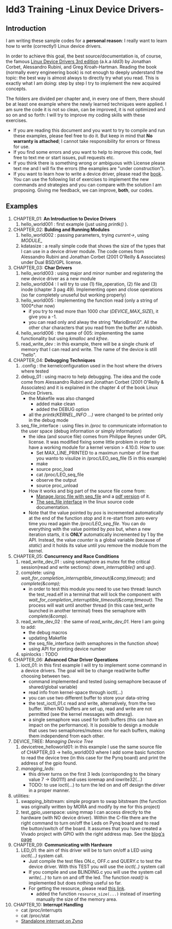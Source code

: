 # ldd3 Training -Linux Device Drivers-

## Introduction

I am writing these sample codes for a **personal reason**: I really want to learn how to write (correctly!) Linux device drivers.

In order to achieve this goal, the best source/documentation is, of course, the famous [Linux Device Drivers 3rd edition][1] (a.k.a *ldd3*) by Jonathan Corbet, Alessandro Rubini, and Greg Kroah-Hartman. Reading the book (normally every engineering book) is not enough to deeply understand the topic: the best way is almost always to directly try what you read. This is exactly what I am doing: step by step I try to implement the new acquired concepts.

The folders are divided per chapter and, in every one of them, there should be at least one example where the newly learned techniques were applied. I am sure the code it is not so clean, can be improved, it is not optimized and so on and so forth: I will try to improve my coding skills with these exercises.

* If you are reading this document and you want to try to compile and run these examples, please feel free to do it. But keep in mind that **No warranty is attached**; I cannot take responsibility for errors or fitness for use.
* If you find some errors and you want to help to improve this code, feel free to text me or start issues, pull requests etc.
* If you think there is something wrong or ambiguous with License please text me and I will fix the errors (the examples are "under construction").
* If you want to learn how to write a device driver, please read the [book][1]. You can use the following list of exercises to implement the new commands and strategies and you can compare with the solution I am proposing. Giving me feedback, we can improve, **both**, our codes.



## Examples


1. CHAPTER_01: **An Introduction to Device Drivers**
    1. hello_world001 : first example (just using *printk()* ).
2. CHAPTER_02: **Bulding and Running Modules**
    1. hello_world002 : passing parameters, trying *current->*, using *MODULE_*
    2. kdatasize      : a really simple code that shows the size of the types that I can use in a device driver module. The code comes from Alessandro Rubini and Jonathan Corbet (2001 O'Reilly & Associates) under Dual BSD/GPL license.
3. CHAPTER_03: **Char Drivers**
    1. hello_world003 : using major and minor number and registering the new device driver as a new module
    2. hello_world004 : I will try to use (1) file_operation, (2) file and (3) inode (chapter 3 pag 49). Implementing open and close operations (so far completely unuseful but working properly)
    3. hello_world005 : Implementing the function read (only a string of 1000*char now)
        * if you try to read more than 1000 char (*DEVICE_MAX_SIZE*), it give you a -1.
        * you can read only and alway the string "MarioBros\0". All the other char characters that you read from the buffer are rubbish.
    4. hello_world006 : the same of 005: implementing the same functionality but using *kmalloc* and *kfree*.
    5. read_write_dev : in this example, there will be a single chunk of memory that I can read and write. The name of the device is still "hello".
4. CHAPTER_04: **Debugging Techniques**
    1. .config : the kernelconfiguration used in the host where the drivers where tested
    2. debug_01 : using macro to help debugging. The idea and the code come from Alessandro Rubini and Jonathan Corbet (2001 O'Reilly & Associates) and it is explained in the chapter 4 of the book Linux Device Drivers.
        * the Makefile was also changed
            * added make clean
            * added the DEBUG option
        * all the *printk(KERNEL_INFO ...)* were changed to be printed only in the debug mode
    3. seq_file_interface : using files in */proc* to communicate information to the user space (debug information or simply information)
        * the idea (and source file) comes from Philippe Reynes under GPL license. It was modified fixing some little problem in order to have a working module for a kernel version > 4.10.0. How to use:
            * Set MAX_LINE_PRINTED to a maximun number of line that you wanto to visulize in /proc/LEO_seq_file (5 in this example)
            * make
            * source proc_load
            * cat /proc/LEO_seq_file
            * observe the output
            * source proc_unload
        * How it works and big part of the source file come from:
            * [Manage /proc file with seq_file][2] and a [pdf version][4] of it.
            * [The seq_file interface][3] in the linux source code documentation.
        * Note that the value pointed by *pos* is incremented automatically at the end of the function *stop* and it re-start from zero every time you read again the */proc/LEO_seq_file*. You can do everything with the value pointed by *pos* but, when a new iteration starts, it is **ONLY** automatically incremented by 1 by the API. Instead, the value *counter* is a global variable (because of *static*) and it holds its value until you remove the module from the kernel.
5. CHAPTER_05: **Concurrency and Race Conditions**
    1. read_write_dev_01 : using semaphore as mutex fot the critical session(read and write sections): *down_interruptible()* and *up()*.
    2. complete: using *wait_for_completion_interruptible_timeout(&comp,timeout);*  and *complete(&comp);*
        * in order to test this module you need to use two thread: launch the test_read.elf in a terminal that will lock the component with *wait_for_completion_interruptible_timeout(&comp,timeout)*. The process will wait until another thread (in this case test_write launched in another terminal) frees the semaphore with *complete(&comp)*.
    3. read_write_dev_02 : the same of *read_write_dev_01*. Here I am going to add:
        * the debug macros
        * updating Makefile
        * the seq_file_interface (with semaphores in the function *show*)
        * using API for printing device number
    4. spinlocks : TODO
6. CHAPTER_06: **Advanced Char Driver Operations**
    1. ioctl_01: in this first example I will try to implement some command in a device drivers. The goal will be to change read/write buffer choosing between two.
        * command implemented and tested (using semaphore because of shared/global variable)
        * read info from kernel-space through ioctl(...)
        * you can use two different buffer to store your data-string
        * the test_ioctl_01.c read and write, alternatively, from the two buffer. When NO buffers are set up, read and write are not permitted (see the kernel messages with *dmesg*).
        * a single semaphore was used for both buffers (this can have an impact on the performance). It is possible to design a module that uses two semaphores/mutexs: one for each buffers, making them independend from each other.
7. DEVICE_TREE: *Managing Device Tree*
    1. devicetree_helloworld01: in this example I use the same source file of CHAPTER_03 -> hello_world003 where I add some basic function to read the device tree (in this case for the Pynq board) and print the address of the gpio found.
    2. *managing_leds*:
        * this driver turns on the first 3 leds (corrisponding to the binary value 7 -> 0b0111) and uses ioremap and iowrite32(...)
        * TODO: to use ioctl(...) to turn the led on and off design the driver in a proper manner.
8. utilities:
    1. swapping_bitstream: simple program to swap bitstream (the function was originally written by MORA and modify by me for this project)
    2. test_gpio_userspace: using mmap I can access directly to the hardware (with NO device driver). Within the C-file there are the right command to turn on/off the Leds on Pynq board and to read the button/switch of the board. It assumes that you have created a Vivado project with GPIO with the right address map. See the [blog's page](http://fpga.org/2013/05/28/how-to-design-and-access-a-memory-mapped-device-part-two/)
9. CHAPTER_09: **Communicating with Hardware**
    1. LED_01: the aim of this driver will be to turn on/off a LED using *ioctl(...)* system call.
        * Just compile the test files ON.c, OFF.c and QUERY.c to test the device driver. With this TEST you will use the *ioctl(..)* system call
        * If you compile and use BLINDING.c you will use the system call *write(...)* to turn on and off the led. The function *read()* is implemented but does nothing useful so far.
        * For getting the resource, please read [this link](http://xillybus.com/tutorials/device-tree-zynq-4).
            * added the function `resource_size(...)` instead of inserting manually the size of the memory area.
10. CHAPTER_10: **Interrupt Handling**
    * cat /proc/interrupts
    * cat /proc/stat
    * [Standalone interrupt on Zynq](https://github.com/ama142/Zynq-SoC-Training/blob/master/lab4/Source%20Code/lab4.c)


[1]: https://free-electrons.com/doc/books/ldd3.pdf
[2]: https://linux.die.net/lkmpg/x861.html
[3]: https://www.kernel.org/doc/Documentation/filesystems/seq_file.txt
[4]: http://www.tldp.org/LDP/lkmpg/2.6/lkmpg.pdf
